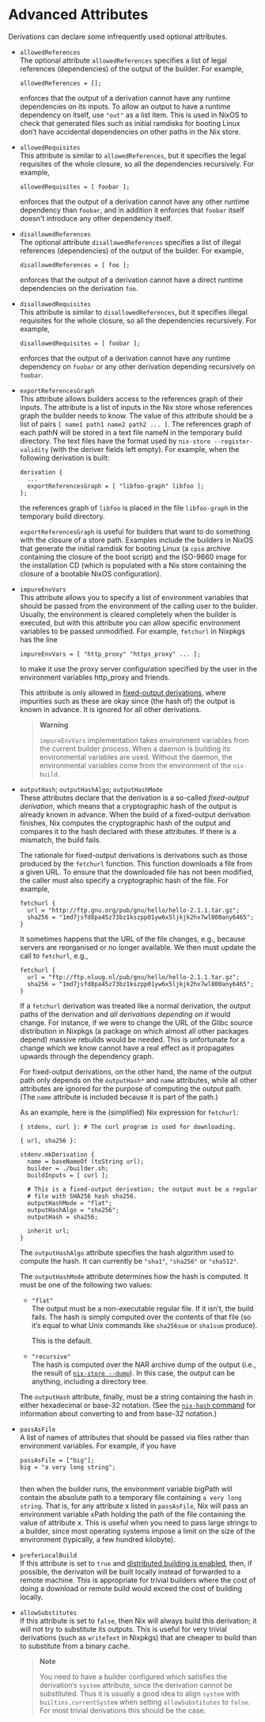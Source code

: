 # Advanced Attributes

Derivations can declare some infrequently used optional attributes.

  - `allowedReferences`  
    The optional attribute `allowedReferences` specifies a list of legal
    references (dependencies) of the output of the builder. For example,
    
        allowedReferences = [];
    
    enforces that the output of a derivation cannot have any runtime
    dependencies on its inputs. To allow an output to have a runtime
    dependency on itself, use `"out"` as a list item. This is used in
    NixOS to check that generated files such as initial ramdisks for
    booting Linux don’t have accidental dependencies on other paths in
    the Nix store.

  - `allowedRequisites`  
    This attribute is similar to `allowedReferences`, but it specifies
    the legal requisites of the whole closure, so all the dependencies
    recursively. For example,
    
        allowedRequisites = [ foobar ];
    
    enforces that the output of a derivation cannot have any other
    runtime dependency than `foobar`, and in addition it enforces that
    `foobar` itself doesn't introduce any other dependency itself.

  - `disallowedReferences`  
    The optional attribute `disallowedReferences` specifies a list of
    illegal references (dependencies) of the output of the builder. For
    example,
    
        disallowedReferences = [ foo ];
    
    enforces that the output of a derivation cannot have a direct
    runtime dependencies on the derivation `foo`.

  - `disallowedRequisites`  
    This attribute is similar to `disallowedReferences`, but it
    specifies illegal requisites for the whole closure, so all the
    dependencies recursively. For example,
    
        disallowedRequisites = [ foobar ];
    
    enforces that the output of a derivation cannot have any runtime
    dependency on `foobar` or any other derivation depending recursively
    on `foobar`.

  - `exportReferencesGraph`  
    This attribute allows builders access to the references graph of
    their inputs. The attribute is a list of inputs in the Nix store
    whose references graph the builder needs to know. The value of this
    attribute should be a list of pairs `[ name1
                    path1 name2
                    path2 ...
                    ]`. The references graph of each pathN will be stored in a text file
    nameN in the temporary build directory. The text files have the
    format used by `nix-store
                    --register-validity` (with the deriver fields left empty). For
    example, when the following derivation is built:
    
        derivation {
          ...
          exportReferencesGraph = [ "libfoo-graph" libfoo ];
        };
    
    the references graph of `libfoo` is placed in the file
    `libfoo-graph` in the temporary build directory.
    
    `exportReferencesGraph` is useful for builders that want to do
    something with the closure of a store path. Examples include the
    builders in NixOS that generate the initial ramdisk for booting
    Linux (a `cpio` archive containing the closure of the boot script)
    and the ISO-9660 image for the installation CD (which is populated
    with a Nix store containing the closure of a bootable NixOS
    configuration).

  - `impureEnvVars`  
    This attribute allows you to specify a list of environment variables
    that should be passed from the environment of the calling user to
    the builder. Usually, the environment is cleared completely when the
    builder is executed, but with this attribute you can allow specific
    environment variables to be passed unmodified. For example,
    `fetchurl` in Nixpkgs has the line
    
        impureEnvVars = [ "http_proxy" "https_proxy" ... ];
    
    to make it use the proxy server configuration specified by the user
    in the environment variables http\_proxy and friends.
    
    This attribute is only allowed in [fixed-output
    derivations](#fixed-output-drvs), where impurities such as these are
    okay since (the hash of) the output is known in advance. It is
    ignored for all other derivations.
    
    > **Warning**
    > 
    > `impureEnvVars` implementation takes environment variables from
    > the current builder process. When a daemon is building its
    > environmental variables are used. Without the daemon, the
    > environmental variables come from the environment of the
    > `nix-build`.

  - `outputHash`; `outputHashAlgo`; `outputHashMode`  
    These attributes declare that the derivation is a so-called
    *fixed-output derivation*, which means that a cryptographic hash of
    the output is already known in advance. When the build of a
    fixed-output derivation finishes, Nix computes the cryptographic
    hash of the output and compares it to the hash declared with these
    attributes. If there is a mismatch, the build fails.
    
    The rationale for fixed-output derivations is derivations such as
    those produced by the `fetchurl` function. This function downloads a
    file from a given URL. To ensure that the downloaded file has not
    been modified, the caller must also specify a cryptographic hash of
    the file. For example,
    
        fetchurl {
          url = "http://ftp.gnu.org/pub/gnu/hello/hello-2.1.1.tar.gz";
          sha256 = "1md7jsfd8pa45z73bz1kszpp01yw6x5ljkjk2hx7wl800any6465";
        }
    
    It sometimes happens that the URL of the file changes, e.g., because
    servers are reorganised or no longer available. We then must update
    the call to `fetchurl`, e.g.,
    
        fetchurl {
          url = "ftp://ftp.nluug.nl/pub/gnu/hello/hello-2.1.1.tar.gz";
          sha256 = "1md7jsfd8pa45z73bz1kszpp01yw6x5ljkjk2hx7wl800any6465";
        }
    
    If a `fetchurl` derivation was treated like a normal derivation, the
    output paths of the derivation and *all derivations depending on it*
    would change. For instance, if we were to change the URL of the
    Glibc source distribution in Nixpkgs (a package on which almost all
    other packages depend) massive rebuilds would be needed. This is
    unfortunate for a change which we know cannot have a real effect as
    it propagates upwards through the dependency graph.
    
    For fixed-output derivations, on the other hand, the name of the
    output path only depends on the `outputHash*` and `name` attributes,
    while all other attributes are ignored for the purpose of computing
    the output path. (The `name` attribute is included because it is
    part of the path.)
    
    As an example, here is the (simplified) Nix expression for
    `fetchurl`:
    
        { stdenv, curl }: # The curl program is used for downloading.
        
        { url, sha256 }:
        
        stdenv.mkDerivation {
          name = baseNameOf (toString url);
          builder = ./builder.sh;
          buildInputs = [ curl ];
        
          # This is a fixed-output derivation; the output must be a regular
          # file with SHA256 hash sha256.
          outputHashMode = "flat";
          outputHashAlgo = "sha256";
          outputHash = sha256;
        
          inherit url;
        }
    
    The `outputHashAlgo` attribute specifies the hash algorithm used to
    compute the hash. It can currently be `"sha1"`, `"sha256"` or
    `"sha512"`.
    
    The `outputHashMode` attribute determines how the hash is computed.
    It must be one of the following two values:
    
      - `"flat"`  
        The output must be a non-executable regular file. If it isn’t,
        the build fails. The hash is simply computed over the contents
        of that file (so it’s equal to what Unix commands like
        `sha256sum` or `sha1sum` produce).
        
        This is the default.
    
      - `"recursive"`  
        The hash is computed over the NAR archive dump of the output
        (i.e., the result of [`nix-store
                                                                        --dump`](#refsec-nix-store-dump)). In this case, the output can
        be anything, including a directory tree.
    
    The `outputHash` attribute, finally, must be a string containing the
    hash in either hexadecimal or base-32 notation. (See the [`nix-hash`
    command](#sec-nix-hash) for information about converting to and from
    base-32 notation.)

  - `passAsFile`  
    A list of names of attributes that should be passed via files rather
    than environment variables. For example, if you have
    
    ``` 
    passAsFile = ["big"];
    big = "a very long string";
        
    ```
    
    then when the builder runs, the environment variable bigPath will
    contain the absolute path to a temporary file containing `a very
    long
                    string`. That is, for any attribute x listed in `passAsFile`, Nix
    will pass an environment variable xPath holding the path of the file
    containing the value of attribute x. This is useful when you need to
    pass large strings to a builder, since most operating systems impose
    a limit on the size of the environment (typically, a few hundred
    kilobyte).

  - `preferLocalBuild`  
    If this attribute is set to `true` and [distributed building is
    enabled](#chap-distributed-builds), then, if possible, the derivaton
    will be built locally instead of forwarded to a remote machine. This
    is appropriate for trivial builders where the cost of doing a
    download or remote build would exceed the cost of building locally.

  - `allowSubstitutes`  
    If this attribute is set to `false`, then Nix will always build this
    derivation; it will not try to substitute its outputs. This is
    useful for very trivial derivations (such as `writeText` in Nixpkgs)
    that are cheaper to build than to substitute from a binary cache.
    
    > **Note**
    > 
    > You need to have a builder configured which satisfies the
    > derivation’s `system` attribute, since the derivation cannot be
    > substituted. Thus it is usually a good idea to align `system` with
    > `builtins.currentSystem` when setting `allowSubstitutes` to
    > `false`. For most trivial derivations this should be the case.
